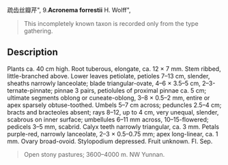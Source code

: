 疏齿丝瓣芹",
9.**Acronema forrestii** H. Wolff",

> This incompletely known taxon is recorded only from the type gathering.

## Description
Plants ca. 40 cm high. Root tuberous, elongate, ca. 12 × 7 mm. Stem ribbed, little-branched above. Lower leaves petiolate, petioles 7–13 cm, slender, sheaths narrowly lanceolate; blade triangular-ovate, 4–6 × 3.5–5 cm, 2–3-ternate-pinnate; pinnae 3 pairs, petiolules of proximal pinnae ca. 5 cm; ultimate segments oblong or cuneate-oblong, 3–8 × 0.5–2 mm, entire or apex sparsely obtuse-toothed. Umbels 5–7 cm across; peduncles 2.5–4 cm; bracts and bracteoles absent; rays 8–12, up to 4 cm, very unequal, slender, scabrous on inner surface; umbellules 6–11 mm across, 10–15-flowered; pedicels 3–5 mm, scabrid. Calyx teeth narrowly triangular, ca. 3 mm. Petals purple-red, narrowly lanceolate, 2–3 × 0.5–0.75 mm; apex long-linear, ca. 1 mm. Ovary broad-ovoid. Stylopodium depressed. Fruit unknown. Fl. Sep.

> Open stony pastures; 3600–4000 m. NW Yunnan.
